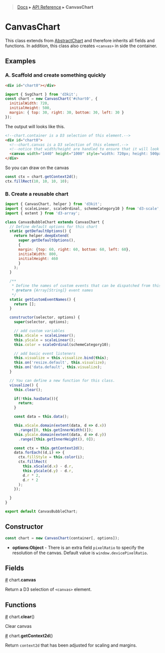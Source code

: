  > [Docs](../../TableOfContent.md) ▸ [API Reference](index.md) ▸ **CanvasChart**

# CanvasChart

This class extends from [AbstractChart](AbstractChart.md) and therefore inherits all fields and functions. In addition, this class also creates `<canvas>` in side the container.

## Examples

### A. Scaffold and create something quickly

```html
<div id="chart0"></div>
```

```javascript
import { SvgChart } from 'd3kit';
const chart = new CanvasChart('#chart0', {
  initialWidth: 720,
  initialHeight: 500,
  margin: { top: 30, right: 30, bottom: 30, left: 30 }
});
```

The output will looks like this.

```html
<!--chart.container is a D3 selection of this element.-->
<div id="chart0">
  <!--chart.canvas is a D3 selection of this element.-->
  <!--notice that width/height are handled to ensure that it will look nice on retina display-->
  <canvas width="1440" height="1000" style="width: 720px; height: 500px;"></canvas>
</div>
```

So you can draw on the canvas

```javascript
const ctx = chart.getContext2d();
ctx.fillRect(10, 10, 10, 10);
```

### B. Create a reusable chart

```javascript
import { CanvasChart, helper } from 'd3kit';
import { scaleLinear, scaleOrdinal, schemeCategory10 } from 'd3-scale';
import { extent } from 'd3-array';

class CanvasBubbleChart extends CanvasChart {
  // Define default options for this chart
  static getDefaultOptions() {
    return helper.deepExtend(
      super.getDefaultOptions(),
      {
      margin: {top: 60, right: 60, bottom: 60, left: 60},
      initialWidth: 800,
      initialHeight: 460
      }
    );
  }

  /**
   * Define the names of custom events that can be dispatched from this chart
   * @return {Array[String]} event names
   */
  static getCustomEventNames() {
    return [];
  }

  constructor(selector, options) {
    super(selector, options);

    // add custom variables
    this.xScale = scaleLinear();
    this.yScale = scaleLinear();
    this.color = scaleOrdinal(schemeCategory10);

    // add basic event listeners
    this.visualize = this.visualize.bind(this);
    this.on('resize.default', this.visualize);
    this.on('data.default', this.visualize);
  }

  // You can define a new function for this class.
  visualize() {
    this.clear();

    if(!this.hasData()){
      return;
    }

    const data = this.data();

    this.xScale.domain(extent(data, d => d.x))
      .range([0, this.getInnerWidth()]);
    this.yScale.domain(extent(data, d => d.y))
      .range([this.getInnerHeight(), 0]);

    const ctx = this.getContext2d();
    data.forEach((d,i) => {
      ctx.fillStyle = this.color(i);
      ctx.fillRect(
        this.xScale(d.x) - d.r,
        this.yScale(d.y) - d.r,
        d.r * 2,
        d.r * 2
      );
    });

  }
}

export default CanvasBubbleChart;
```

## Constructor

```javascript
const chart = new CanvasChart(container[, options]);
```

* **options:Object** - There is an extra field `pixelRatio` to specify the resolution of the canvas. Default value is `window.devicePixelRatio`.

## Fields

<a name="canvas" href="CanvasChart.md#canvas">#</a> chart.**canvas**

Return a D3 selection of ```<canvas>``` element.

## Functions

<a name="clear" href="CanvasChart.md#clear">#</a> chart.**clear**()

Clear canvas

<a name="getContext2d" href="CanvasChart.md#getContext2d">#</a> chart.**getContext2d**()

Return `context2d` that has been adjusted for scaling and margins.

